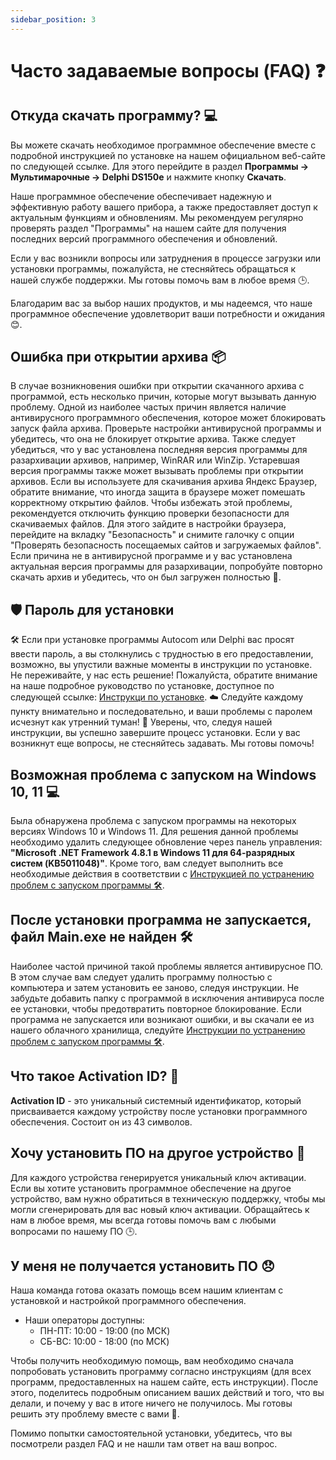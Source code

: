 ```yaml
---
sidebar_position: 3
---
```


# Часто задаваемые вопросы (FAQ) ❓

## Откуда скачать программу? 💻

Вы можете скачать необходимое программное обеспечение вместе с подробной инструкцией по установке на нашем официальном веб-сайте по следующей ссылке. Для этого перейдите в раздел **Программы -> Мультимарочные -> Delphi DS150е** и нажмите кнопку **Скачать**.

Наше программное обеспечение обеспечивает надежную и эффективную работу вашего прибора, а также предоставляет доступ к актуальным функциям и обновлениям. Мы рекомендуем регулярно проверять раздел "Программы" на нашем сайте для получения последних версий программного обеспечения и обновлений.

Если у вас возникли вопросы или затруднения в процессе загрузки или установки программы, пожалуйста, не стесняйтесь обращаться к нашей службе поддержки. Мы готовы помочь вам в любое время 🕒.

Благодарим вас за выбор наших продуктов, и мы надеемся, что наше программное обеспечение удовлетворит ваши потребности и ожидания 😊.

## Ошибка при открытии архива 📦

В случае возникновения ошибки при открытии скачанного архива с программой, есть несколько причин, которые могут вызывать данную проблему. Одной из наиболее частых причин является наличие антивирусного программного обеспечения, которое может блокировать запуск файла архива. Проверьте настройки антивирусной программы и убедитесь, что она не блокирует открытие архива. Также следует убедиться, что у вас установлена последняя версия программы для разархивации архивов, например, WinRAR или WinZip. Устаревшая версия программы также может вызывать проблемы при открытии архивов. Если вы используете для скачивания архива Яндекс Браузер, обратите внимание, что иногда защита в браузере может помешать корректному открытию файлов. Чтобы избежать этой проблемы, рекомендуется отключить функцию проверки безопасности для скачиваемых файлов. Для этого зайдите в настройки браузера, перейдите на вкладку "Безопасность" и снимите галочку с опции "Проверять безопасность посещаемых сайтов и загружаемых файлов". Если причина не в антивирусной программе и у вас установлена актуальная версия программы для разархивации, попробуйте повторно скачать архив и убедитесь, что он был загружен полностью 🔄.

## 🛡️ Пароль для установки

🛠️ Если при установке программы Autocom или Delphi вас просят ввести пароль, а вы столкнулись с трудностью в его предоставлении, возможно, вы упустили важные моменты в инструкции по установке. Не переживайте, у нас есть решение!
Пожалуйста, обратите внимание на наше подробное руководство по установке, доступное по следующей ссылке: [Инструкци по установке](/docs/autocom/autocom-2021).
☁️ Следуйте каждому пункту внимательно и последовательно, и ваши проблемы с паролем исчезнут как утренний туман!
🤝 Уверены, что, следуя нашей инструкции, вы успешно завершите процесс установки. Если у вас возникнут еще вопросы, не стесняйтесь задавать. Мы готовы помочь!

## Возможная проблема с запуском на Windows 10, 11 💻

Была обнаружена проблема с запуском программы на некоторых версиях Windows 10 и Windows 11. Для решения данной проблемы необходимо удалить следующее обновление через панель управления: **"Microsoft .NET Framework 4.8.1 в Windows 11 для 64-разрядных систем (KB5011048)"**. Кроме того, вам следует выполнить все необходимые действия в соответствии с [Инструкцией по устранению проблем с запуском программы 🛠️](/docs/autocom/not-working).

## После установки программа не запускается, файл Main.exe не найден 🛠️

Наиболее частой причиной такой проблемы является антивирусное ПО. В этом случае вам следует удалить программу полностью с компьютера и затем установить ее заново, следуя инструкции. Не забудьте добавить папку с программой в исключения антивируса после ее установки, чтобы предотвратить повторное блокирование. Если программа не запускается или возникают ошибки, и вы скачали ее из нашего облачного хранилища, следуйте [Инструкции по устранению проблем с запуском программы 🛠️](/docs/autocom/not-working).

## Что такое Activation ID? 🔑

**Activation ID** - это уникальный системный идентификатор, который присваивается каждому устройству после установки программного обеспечения. Состоит он из 43 символов.

## Хочу установить ПО на другое устройство 📱

Для каждого устройства генерируется уникальный ключ активации. Если вы хотите установить программное обеспечение на другое устройство, вам нужно обратиться в техническую поддержку, чтобы мы могли сгенерировать для вас новый ключ активации. Обращайтесь к нам в любое время, мы всегда готовы помочь вам с любыми вопросами по нашему ПО 🕒.

## У меня не получается установить ПО 😞

Наша команда готова оказать помощь всем нашим клиентам с установкой и настройкой программного обеспечения.

- Наши операторы доступны:
  - ПН-ПТ: 10:00 - 19:00 (по МСК)
  - СБ-ВС: 10:00 - 18:00 (по МСК)

Чтобы получить необходимую помощь, вам необходимо сначала попробовать установить программу согласно инструкциям (для всех программ, предоставленных на нашем сайте, есть инструкции). После этого, поделитесь подробным описанием ваших действий и того, что вы делали, и почему у вас в итоге ничего не получилось. Мы готовы решить эту проблему вместе с вами 🤝.

Помимо попытки самостоятельной установки, убедитесь, что вы посмотрели раздел FAQ и не нашли там ответ на ваш вопрос.
